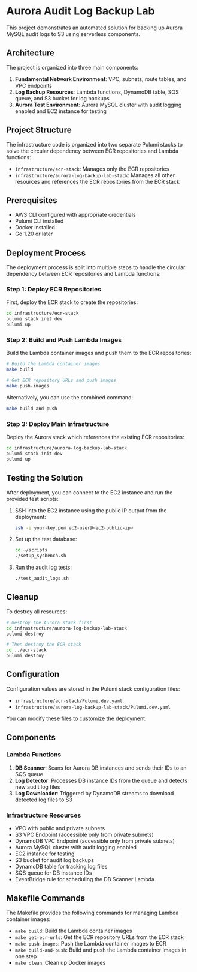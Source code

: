# Aurora Audit Log Backup Lab

This project demonstrates an automated solution for backing up Aurora MySQL audit logs to S3 using serverless components.

## Architecture

The project is organized into three main components:

1. **Fundamental Network Environment**: VPC, subnets, route tables, and VPC endpoints
2. **Log Backup Resources**: Lambda functions, DynamoDB table, SQS queue, and S3 bucket for log backups
3. **Aurora Test Environment**: Aurora MySQL cluster with audit logging enabled and EC2 instance for testing

## Project Structure

The infrastructure code is organized into two separate Pulumi stacks to solve the circular dependency between ECR repositories and Lambda functions:

- `infrastructure/ecr-stack`: Manages only the ECR repositories
- `infrastructure/aurora-log-backup-lab-stack`: Manages all other resources and references the ECR repositories from the ECR stack

## Prerequisites

- AWS CLI configured with appropriate credentials
- Pulumi CLI installed
- Docker installed
- Go 1.20 or later

## Deployment Process

The deployment process is split into multiple steps to handle the circular dependency between ECR repositories and Lambda functions:

### Step 1: Deploy ECR Repositories

First, deploy the ECR stack to create the repositories:

```bash
cd infrastructure/ecr-stack
pulumi stack init dev
pulumi up
```

### Step 2: Build and Push Lambda Images

Build the Lambda container images and push them to the ECR repositories:

```bash
# Build the Lambda container images
make build

# Get ECR repository URLs and push images
make push-images
```

Alternatively, you can use the combined command:
```bash
make build-and-push
```

### Step 3: Deploy Main Infrastructure

Deploy the Aurora stack which references the existing ECR repositories:

```bash
cd infrastructure/aurora-log-backup-lab-stack
pulumi stack init dev
pulumi up
```

## Testing the Solution

After deployment, you can connect to the EC2 instance and run the provided test scripts:

1. SSH into the EC2 instance using the public IP output from the deployment:
   ```bash
   ssh -i your-key.pem ec2-user@<ec2-public-ip>
   ```

2. Set up the test database:
   ```bash
   cd ~/scripts
   ./setup_sysbench.sh
   ```

3. Run the audit log tests:
   ```bash
   ./test_audit_logs.sh
   ```

## Cleanup

To destroy all resources:

```bash
# Destroy the Aurora stack first
cd infrastructure/aurora-log-backup-lab-stack
pulumi destroy

# Then destroy the ECR stack
cd ../ecr-stack
pulumi destroy
```

## Configuration

Configuration values are stored in the Pulumi stack configuration files:

- `infrastructure/ecr-stack/Pulumi.dev.yaml`
- `infrastructure/aurora-log-backup-lab-stack/Pulumi.dev.yaml`

You can modify these files to customize the deployment.

## Components

### Lambda Functions

1. **DB Scanner**: Scans for Aurora DB instances and sends their IDs to an SQS queue
2. **Log Detector**: Processes DB instance IDs from the queue and detects new audit log files
3. **Log Downloader**: Triggered by DynamoDB streams to download detected log files to S3

### Infrastructure Resources

- VPC with public and private subnets
- S3 VPC Endpoint (accessible only from private subnets)
- DynamoDB VPC Endpoint (accessible only from private subnets)
- Aurora MySQL cluster with audit logging enabled
- EC2 instance for testing
- S3 bucket for audit log backups
- DynamoDB table for tracking log files
- SQS queue for DB instance IDs
- EventBridge rule for scheduling the DB Scanner Lambda

## Makefile Commands

The Makefile provides the following commands for managing Lambda container images:

- `make build`: Build the Lambda container images
- `make get-ecr-urls`: Get the ECR repository URLs from the ECR stack
- `make push-images`: Push the Lambda container images to ECR
- `make build-and-push`: Build and push the Lambda container images in one step
- `make clean`: Clean up Docker images
